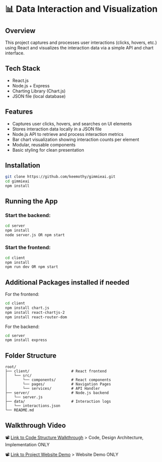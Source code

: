 # 📊 Data Interaction and Visualization

## Overview
This project captures and processes user interactions (clicks, hovers, etc.) using React and visualizes the interaction data via a simple API and chart interface.

## Tech Stack
- React.js
- Node.js + Express
- Charting Library (Chart.js)
- JSON file (local database)

## Features
- Captures user clicks, hovers, and searches on UI elements
- Stores interaction data locally in a JSON file
- Node.js API to retrieve and process interaction metrics
- Bar chart visualization showing interaction counts per element
- Modular, reusable components
- Basic styling for clean presentation

## Installation

```bash
git clone https://github.com/keemothy/gimmieai.git
cd gimmieai
npm install
```

## Running the App

### Start the backend:
```bash
cd server
npm install
node server.js OR npm start
```

### Start the frontend:
```bash
cd client
npm install
npm run dev OR npm start
```

## Additional Packages installed if needed
For the frontend:
```bash
cd client
npm install chart.js
npm install react-chartjs-2
npm install react-router-dom 
```
For the backend:
```bash
cd server
npm install express
```

## Folder Structure

```
root/
├── client/                   # React frontend
│   └── src/
│       └── components/       # React components
│       └── pages/            # Navigation Pages
│       └── services/         # API Handler
├── server/                   # Node.js backend
│   └── server.js
├── data/                     # Interaction logs
│   └── interactions.json
└── README.md
```

## Walkthrough Video
📽️ [Link to Code Structure Walkthrough](https://youtu.be/vfZbWQSn51o) > Code, Design Architecture, Implementation ONLY

📽️ [Link to Project Website Demo](https://youtu.be/d66cFdZIcak) > Website Demo ONLY
